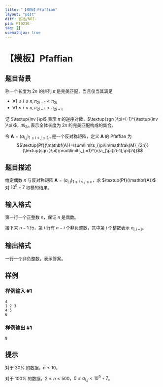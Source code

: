```yaml
---
title: "【模板】Pfaffian"
layout: "post"
diff: 省选/NOI-
pid: P10216
tag: []
usemathjax: true
---
```


# 【模板】Pfaffian
## 题目背景

称一个长度为 $2n$ 的排列 $\pi$ 是完美匹配，当且仅当其满足
- $\forall 1\le i\le n,\pi_{2i-1}<\pi_{2i}$
- $\forall 1\le i< n,\pi_{2i-1}<\pi_{2i+1}$

记 $\textup{inv }\pi$ 表示 $\pi$ 的逆序对数，$\textup{sgn }\pi=(-1)^{\textup{inv }\pi}$，$\mathfrak{M}_{2n}$ 表示全体长度为 $2n$ 的完美匹配构成的集合。
	
令 $\mathbf{A}=(a_{i,j})_{1\le i<j\le 2n}$ 是一个反对称矩阵，定义 $\mathbf{A}$ 的 $\text{Pfaffian}$ 为
$$\textup{Pf}(\mathbf{A})=\sum\limits_{\pi\in\mathfrak{M}_{2n}}(\textup{sgn }\pi)\prod\limits_{i=1}^{n}a_{\pi(2i-1),\pi(2i)}$$
## 题目描述

给定偶数 $n$ 与反对称矩阵 $\mathbf{A}=(a_{i,j})_{1\le i<j\le n}$，求 $\textup{Pf}(\mathbf{A})$ 对 $10^9+7$ 取模的结果。
## 输入格式

第一行一个正整数 $n$，保证 $n$ 是偶数。

接下来 $n-1$ 行，第 $i$ 行有 $n-i$ 个非负整数，其中第 $j$ 个整数表示 $a_{i,i+j}$。
## 输出格式

一行一个非负整数，表示答案。
## 样例

### 样例输入 #1
```
4
1 2 3
4 5
6
```
### 样例输出 #1
```
8
```
## 提示

对于 $30\%$ 的数据，$n\le 10$。

对于 $100\%$ 的数据，$2\leq n\le 500$，$0\le a_{i,j}<10^9+7$。
